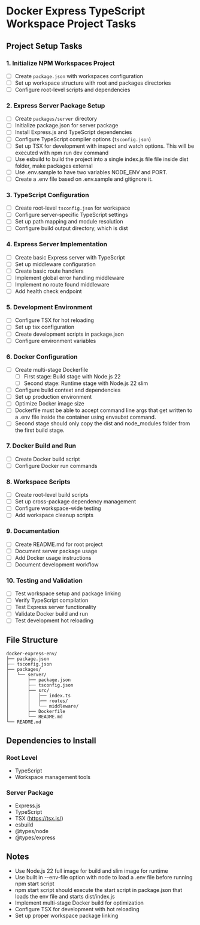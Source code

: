 # Docker Express TypeScript Workspace Project Tasks

## Project Setup Tasks

### 1. Initialize NPM Workspaces Project

- [ ] Create `package.json` with workspaces configuration
- [ ] Set up workspace structure with root and packages directories
- [ ] Configure root-level scripts and dependencies

### 2. Express Server Package Setup

- [ ] Create `packages/server` directory
- [ ] Initialize package.json for server package
- [ ] Install Express.js and TypeScript dependencies
- [ ] Configure TypeScript compiler options (`tsconfig.json`)
- [ ] Set up TSX for development with inspect and watch options. This will be executed with npm run dev command
- [ ] Use esbuild to build the project into a single index.js file file inside dist folder, make packages external
- [ ] Use .env.sample to have two variables NODE_ENV and PORT.
- [ ] Create a .env file based on .env.sample and gitignore it.

### 3. TypeScript Configuration

- [ ] Create root-level `tsconfig.json` for workspace
- [ ] Configure server-specific TypeScript settings
- [ ] Set up path mapping and module resolution
- [ ] Configure build output directory, which is dist

### 4. Express Server Implementation

- [ ] Create basic Express server with TypeScript
- [ ] Set up middleware configuration
- [ ] Create basic route handlers
- [ ] Implement global error handling middleware
- [ ] Implement no route found middleware
- [ ] Add health check endpoint

### 5. Development Environment

- [ ] Configure TSX for hot reloading
- [ ] Set up tsx configuration
- [ ] Create development scripts in package.json
- [ ] Configure environment variables

### 6. Docker Configuration

- [ ] Create multi-stage Dockerfile
  - [ ] First stage: Build stage with Node.js 22
  - [ ] Second stage: Runtime stage with Node.js 22 slim
- [ ] Configure build context and dependencies
- [ ] Set up production environment
- [ ] Optimize Docker image size
- [ ] Dockerfile must be able to accept command line args that get written to a .env file inside the container using envsubst command.
- [ ] Second stage should only copy the dist and node_modules folder from the first build stage.

### 7. Docker Build and Run

- [ ] Create Docker build script
- [ ] Configure Docker run commands

### 8. Workspace Scripts

- [ ] Create root-level build scripts
- [ ] Set up cross-package dependency management
- [ ] Configure workspace-wide testing
- [ ] Add workspace cleanup scripts

### 9. Documentation

- [ ] Create README.md for root project
- [ ] Document server package usage
- [ ] Add Docker usage instructions
- [ ] Document development workflow

### 10. Testing and Validation

- [ ] Test workspace setup and package linking
- [ ] Verify TypeScript compilation
- [ ] Test Express server functionality
- [ ] Validate Docker build and run
- [ ] Test development hot reloading

## File Structure

```
docker-express-env/
├── package.json
├── tsconfig.json
├── packages/
│   └── server/
│       ├── package.json
│       ├── tsconfig.json
│       ├── src/
│       │   ├── index.ts
│       │   ├── routes/
│       │   └── middleware/
│       ├── Dockerfile
│       └── README.md
└── README.md
```

## Dependencies to Install

### Root Level

- TypeScript
- Workspace management tools

### Server Package

- Express.js
- TypeScript
- TSX (https://tsx.is/)
- esbuild
- @types/node
- @types/express

## Notes

- Use Node.js 22 full image for build and slim image for runtime
- Use built in --env-file option with node to load a .env file before running npm start script
- npm start script should execute the start script in package.json that loads the env file and starts dist/index.js
- Implement multi-stage Docker build for optimization
- Configure TSX for development with hot reloading
- Set up proper workspace package linking

